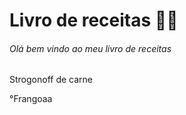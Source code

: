 # Livro de receitas :woman_astronaut:

###### Olá bem vindo ao meu livro de receitas

  Strogonoff de carne

°Frangoaa